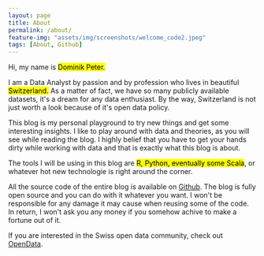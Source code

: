 ```yaml
---
layout: page
title: About
permalink: /about/
feature-img: "assets/img/screenshots/welcome_code2.jpeg"
tags: [About, Github]
---
```



Hi, my name is <mark>Dominik Peter.</mark>

I am a Data Analyst by passion and by profession who lives in beautiful <mark>Switzerland.</mark> As a matter of fact, we have so many publicly available datasets, it's a dream for any data enthusiast. By the way, Switzerland is not just worth a look because of it's open data policy.<i class="fa fa-circle fa-stack-2x"></i>

This blog is my personal playground to try new things and get some interesting insights.
I like to play around with data and theories, as you will see while reading the blog. I highly belief that you have to get your hands dirty while working with data and that is exactly what this blog is about.

The tools I will be using in this blog are <mark>R, Python, eventually some Scala</mark>, or whatever hot new technologie is right around the corner.

All the source code of the entire blog is available on [Github](https://github.com/dominikpeter/dominikpeter.github.io).
The blog is fully open source and you can do with it whatever you want.
I won't be responsible for any damage it may cause when reusing some of the code. In return, I won't ask you any money if you somehow achive to make a fortune out of it.


If you are interested in the Swiss open data community, check out [OpenData](https://opendata.swiss/en/).
